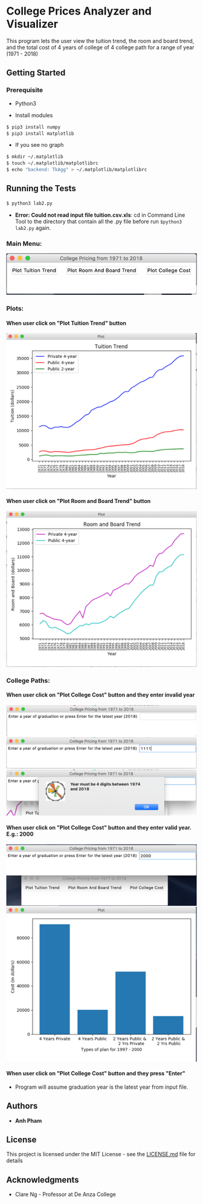 # College Prices Analyzer and Visualizer

This program lets the user view the tuition trend, the room and board trend, and the total cost of 4 years of college of 4 college path for a range of year (1971 - 2018)


## Getting Started
### Prerequisite
+  Python3

+ Install modules
```bash
$ pip3 install numpy
$ pip3 install matplotlib
```

+ If you see no graph
```bash
$ mkdir ~/.matplotlib
$ touch ~/.matplotlib/matplotlibrc
$ echo "backend: TkAgg" > ~/.matplotlib/matplotlibrc
```



## Running the Tests
```bash
$ python3 lab2.py
```

+ **Error: Could not read input file tuition.csv.xls**:
cd in Command Line Tool to the directory that contain all the .py file before run `$python3 lab2.py` again.

### Main Menu:

![alt text](https://github.com/anh65498/Python-Applications/blob/master/Programs/Program%202_Data%20Vis%20and%20GUI/Photos%20for%20readme/main_menu.png)

### Plots:
#### When user click on "Plot Tuition Trend" button
![alt text](https://github.com/anh65498/Python-Applications/blob/master/Programs/Program%202_Data%20Vis%20and%20GUI/Photos%20for%20readme/tuition_trend.png)

#### When user click on "Plot Room and Board Trend" button

![alt text](https://github.com/anh65498/Python-Applications/blob/master/Programs/Program%202_Data%20Vis%20and%20GUI/Photos%20for%20readme/room_and_board.png)

### College Paths:
#### When user click on "Plot College Cost" button and they enter invalid year
![alt text](https://github.com/anh65498/Python-Applications/blob/master/Programs/Program%202_Data%20Vis%20and%20GUI/Photos%20for%20readme/user_input.png)
![alt text](https://github.com/anh65498/Python-Applications/blob/master/Programs/Program%202_Data%20Vis%20and%20GUI/Photos%20for%20readme/user_input_1.png)
![alt text](https://github.com/anh65498/Python-Applications/blob/master/Programs/Program%202_Data%20Vis%20and%20GUI/Photos%20for%20readme/error_msg.png)

#### When user click on "Plot College Cost" button and they enter valid year. E.g.: 2000
![alt text](https://github.com/anh65498/Python-Applications/blob/master/Programs/Program%202_Data%20Vis%20and%20GUI/Photos%20for%20readme/user_input_2.png)
![alt text](https://github.com/anh65498/Python-Applications/blob/master/Programs/Program%202_Data%20Vis%20and%20GUI/Photos%20for%20readme/user_input_3.png)

#### When user click on "Plot College Cost" button and they press "Enter"
+ Program will assume graduation year is the latest year from input file.


## Authors

* **Anh Pham**

## License

This project is licensed under the MIT License - see the [LICENSE.md](LICENSE.md) file for details

## Acknowledgments

* Clare Ng - Professor at De Anza College
